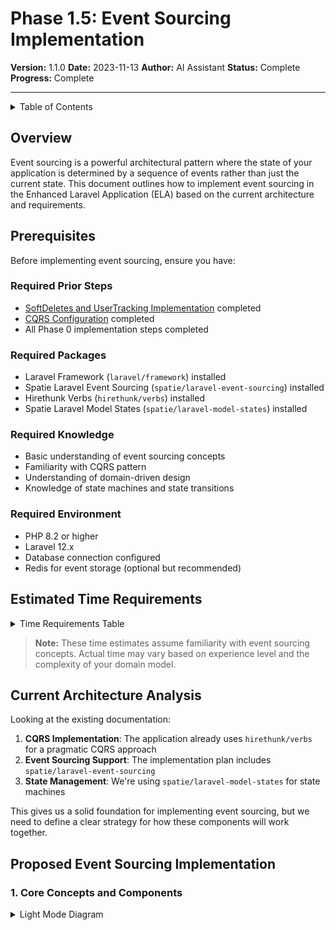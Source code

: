 # Phase 1.5: Event Sourcing Implementation

**Version:** 1.1.0
**Date:** 2023-11-13
**Author:** AI Assistant
**Status:** Complete
**Progress:** Complete

---

<details>
<summary>Table of Contents</summary>

- [Overview](#overview)
- [Prerequisites](#prerequisites)
  - [Required Prior Steps](#required-prior-steps)
  - [Required Packages](#required-packages)
  - [Required Knowledge](#required-knowledge)
  - [Required Environment](#required-environment)
- [Estimated Time Requirements](#estimated-time-requirements)
- [Current Architecture Analysis](#current-architecture-analysis)
- [Proposed Event Sourcing Implementation](#proposed-event-sourcing-implementation)
  - [Core Concepts and Components](#1-core-concepts-and-components)
  - [Integration with Existing Architecture](#2-integration-with-existing-architecture)
  - [Event Store Configuration](#3-event-store-configuration)
  - [Integration with State Machines](#4-integration-with-state-machines)
  - [Rebuilding Projections](#5-rebuilding-projections)
  - [Implementation Plan Updates](#6-implementation-plan-updates)
- [Benefits of This Approach](#benefits-of-this-approach)
- [Potential Challenges](#potential-challenges)
- [Recommendations](#recommendations)
- [Conclusion](#conclusion)
- [Troubleshooting](#troubleshooting)
- [Related Documents](#related-documents)
- [Version History](#version-history)
</details>

## Overview

Event sourcing is a powerful architectural pattern where the state of your application is determined by a sequence of events rather than just the current state. This document outlines how to implement event sourcing in the Enhanced Laravel Application (ELA) based on the current architecture and requirements.

## Prerequisites

Before implementing event sourcing, ensure you have:

### Required Prior Steps
- [SoftDeletes and UserTracking Implementation](../090-model-features/010-softdeletes-usertracking.md) completed
- [CQRS Configuration](../030-core-components/030-cqrs-configuration.md) completed
- All Phase 0 implementation steps completed

### Required Packages
- Laravel Framework (`laravel/framework`) installed
- Spatie Laravel Event Sourcing (`spatie/laravel-event-sourcing`) installed
- Hirethunk Verbs (`hirethunk/verbs`) installed
- Spatie Laravel Model States (`spatie/laravel-model-states`) installed

### Required Knowledge
- Basic understanding of event sourcing concepts
- Familiarity with CQRS pattern
- Understanding of domain-driven design
- Knowledge of state machines and state transitions

### Required Environment
- PHP 8.2 or higher
- Laravel 12.x
- Database connection configured
- Redis for event storage (optional but recommended)

## Estimated Time Requirements

<details>
<summary>Time Requirements Table</summary>

| Task | Estimated Time |
|------|----------------|
| Understand Core Concepts | 60 minutes |
| Configure Event Store | 30 minutes |
| Implement Aggregates | 60 minutes |
| Create Event Classes | 45 minutes |
| Implement Projectors | 60 minutes |
| Integrate with State Machines | 45 minutes |
| Test Event Sourcing Implementation | 60 minutes |
| **Total** | **310 minutes** |
</details>

> **Note:** These time estimates assume familiarity with event sourcing concepts. Actual time may vary based on experience level and the complexity of your domain model.

## Current Architecture Analysis

Looking at the existing documentation:

1. **CQRS Implementation**: The application already uses `hirethunk/verbs` for a pragmatic CQRS approach
2. **Event Sourcing Support**: The implementation plan includes `spatie/laravel-event-sourcing`
3. **State Management**: We're using `spatie/laravel-model-states` for state machines

This gives us a solid foundation for implementing event sourcing, but we need to define a clear strategy for how these components will work together.

## Proposed Event Sourcing Implementation

### 1. Core Concepts and Components

<details>
<summary>Light Mode Diagram</summary>

```mermaid
%%{init: {'theme': 'default', 'themeVariables': { 'primaryColor': '#f5f5f5', 'primaryTextColor': '#333333', 'primaryBorderColor': '#cccccc', 'lineColor': '#666666', 'secondaryColor': '#f0f0f0', 'tertiaryColor': '#ffffff' }}}%%
flowchart TD
    A[Domain Event] --> B[Event Store]
    B --> C[Event Stream]
    C --> D[Projector]
    D --> E[Read Model]
    A --> F[Reactor]
    F --> G[Side Effects]

    H[Aggregate] --> |Applies| A
    I[Command] --> |Handled by| H
```text
</details>

<details>
<summary>Dark Mode Diagram</summary>

```mermaid
%%{init: {'theme': 'dark', 'themeVariables': { 'primaryColor': '#2c3e50', 'primaryTextColor': '#ecf0f1', 'primaryBorderColor': '#7f8c8d', 'lineColor': '#ecf0f1', 'secondaryColor': '#34495e', 'tertiaryColor': '#282c34' }}}%%
flowchart TD
    A[Domain Event] --> B[Event Store]
    B --> C[Event Stream]
    C --> D[Projector]
    D --> E[Read Model]
    A --> F[Reactor]
    F --> G[Side Effects]

    H[Aggregate] --> |Applies| A
    I[Command] --> |Handled by| H
```php
</details>

> **Note:** All diagrams are available in both light and dark modes in the [illustrations folder](../../illustrations/README.md).

#### Key Components:

1. **Domain Events**: Immutable records of something that happened in the domain
2. **Event Store**: Persistent storage for all events
3. **Aggregates**: Domain objects that handle commands and apply events
4. **Projectors**: Build and maintain read models based on events
5. **Reactors**: Execute side effects when specific events occur

### 2. Integration with Existing Architecture

Here's how we can integrate event sourcing with our current architecture:

#### 2.1 Using hirethunk/verbs with Spatie Event Sourcing

The `hirethunk/verbs` package already provides a command bus and event history, while `spatie/laravel-event-sourcing` provides robust event sourcing capabilities. We can integrate them as follows:

```php
<?php

namespace App\Aggregates;

use Spatie\EventSourcing\AggregateRoots\AggregateRoot;
use App\Events\TodoCreated;
use App\Events\TodoCompleted;
use App\Events\TodoAssigned;

class TodoAggregateRoot extends AggregateRoot
{
    public function createTodo(string $title, string $description, int $userId, int $teamId): self
    {
        $this->recordThat(new TodoCreated([
            'title' => $title,
            'description' => $description,
            'user_id' => $userId,
            'team_id' => $teamId,
        ]));

        return $this;
    }

    public function assignTodo(int $userId): self
    {
        $this->recordThat(new TodoAssigned([
            'user_id' => $userId,
        ]));

        return $this;
    }

    public function completeTodo(): self
    {
        $this->recordThat(new TodoCompleted([
            'completed_at' => now(),
        ]));

        return $this;
    }
}
```text

#### 2.2 Command Handlers with Event Sourcing

We can modify our command handlers to use event sourcing:

```php
<?php

namespace App\CommandHandlers;

use Hirethunk\Verbs\CommandHandler;
use App\Commands\CompleteTodo;
use App\Aggregates\TodoAggregateRoot;

class CompleteTodoHandler extends CommandHandler
{
    public function handle(CompleteTodo $command)
    {
        $aggregateRoot = TodoAggregateRoot::retrieve($command->todo_id);

        $aggregateRoot->completeTodo();

        $aggregateRoot->persist();

        return $this->success();
    }
}
```php
#### 2.3 Projectors for Read Models

Projectors will build and maintain read models based on events:

```php
<?php

namespace App\Projectors;

use Spatie\EventSourcing\EventHandlers\Projectors\Projector;
use App\Events\TodoCreated;
use App\Events\TodoCompleted;
use App\Events\TodoAssigned;
use App\Models\Todo;
use App\States\Todo\Completed;

class TodoProjector extends Projector
{
    public function onTodoCreated(TodoCreated $event, string $aggregateUuid)
    {
        Todo::create([
            'id' => $aggregateUuid,
            'title' => $event->title,
            'description' => $event->description,
            'user_id' => $event->user_id,
            'team_id' => $event->team_id,
            'status' => Draft::class,
        ]);
    }

    public function onTodoAssigned(TodoAssigned $event, string $aggregateUuid)
    {
        $todo = Todo::findOrFail($aggregateUuid);
        $todo->user_id = $event->user_id;
        $todo->save();
    }

    public function onTodoCompleted(TodoCompleted $event, string $aggregateUuid)
    {
        $todo = Todo::findOrFail($aggregateUuid);
        $todo->status = new Completed();
        $todo->completed_at = $event->completed_at;
        $todo->save();
    }
}
```text

#### 2.4 Reactors for Side Effects

Reactors handle side effects when events occur:

```php
<?php

namespace App\Reactors;

use Spatie\EventSourcing\EventHandlers\Reactors\Reactor;
use App\Events\TodoCompleted;
use App\Notifications\TodoCompletedNotification;

class TodoCompletionReactor extends Reactor
{
    public function onTodoCompleted(TodoCompleted $event, string $aggregateUuid)
    {
        $todo = \App\Models\Todo::findOrFail($aggregateUuid);

        // Notify the todo creator
        $todo->createdBy->notify(new TodoCompletedNotification($todo));

        // Update search index
        $todo->searchable();
    }
}
```php
### 3. Event Store Configuration

We'll configure the event store using the Spatie Event Sourcing package:

```php
// config/event-sourcing.php
return [
    'event_handlers' => [
        'projectors' => [
            \App\Projectors\TodoProjector::class,
            \App\Projectors\UserProjector::class,
            \App\Projectors\TeamProjector::class,
            // Add other projectors here
        ],
        'reactors' => [
            \App\Reactors\TodoCompletionReactor::class,
            \App\Reactors\UserRegistrationReactor::class,
            // Add other reactors here
        ],
    ],

    'event_class' => \Spatie\EventSourcing\StoredEvents\ShouldBeStored::class,

    'stored_event_model' => \Spatie\EventSourcing\StoredEvents\Models\EloquentStoredEvent::class,

    'snapshot_model' => \Spatie\EventSourcing\Snapshots\EloquentSnapshot::class,

    'repositories' => [
        'stored_events' => \Spatie\EventSourcing\StoredEvents\Repositories\EloquentStoredEventRepository::class,
        'snapshots' => \Spatie\EventSourcing\Snapshots\EloquentSnapshotRepository::class,
    ],
];
```text

### 4. Integration with State Machines

We can integrate event sourcing with our state machines by having events trigger state transitions:

```php
<?php

namespace App\Events;

use Spatie\EventSourcing\StoredEvents\ShouldBeStored;

class TodoStatusChanged extends ShouldBeStored
{
    public function __construct(
        public string $from,
        public string $to,
        public ?string $reason = null
    ) {}
}

// In the projector
public function onTodoStatusChanged(TodoStatusChanged $event, string $aggregateUuid)
{
    $todo = Todo::findOrFail($aggregateUuid);

    // Use the state machine to transition
    $todo->status->transitionTo($event->to);
    $todo->save();
}
```php
### 5. Rebuilding Projections

One of the key benefits of event sourcing is the ability to rebuild projections:

```php
// Command to rebuild all projections
php artisan event-sourcing:replay

// Command to rebuild specific projectors
php artisan event-sourcing:replay App\\Projectors\\TodoProjector
```text

### 6. Implementation Plan Updates

To fully implement event sourcing, we should update our implementation plan:

1. **Add Event Classes**: Create domain event classes for all significant state changes
2. **Create Aggregates**: Define aggregate roots for core domain entities
3. **Implement Projectors**: Build projectors for maintaining read models
4. **Develop Reactors**: Create reactors for handling side effects
5. **Update Command Handlers**: Modify command handlers to use event sourcing
6. **Configure Event Store**: Set up the event store and snapshots
7. **Testing**: Develop comprehensive tests for the event sourcing implementation

## Benefits of This Approach

1. **Complete Audit Trail**: Every state change is recorded as an event
2. **Temporal Queries**: Ability to determine the state of the system at any point in time
3. **Event Replay**: Rebuild projections or create new ones from existing events
4. **Separation of Concerns**: Clear separation between write and read models
5. **Business Insights**: Events provide valuable data for business analytics

## Potential Challenges

1. **Learning Curve**: Event sourcing requires a different mindset
2. **Eventual Consistency**: Read models may be temporarily out of sync with write models
3. **Event Schema Evolution**: Handling changes to event schemas over time
4. **Performance Considerations**: Event store queries can be expensive
5. **Snapshots Management**: Determining when to create snapshots for performance

## Recommendations

1. **Start Small**: Begin with one bounded context (e.g., Todos)
2. **Incremental Adoption**: Gradually expand to other parts of the application
3. **Comprehensive Testing**: Ensure thorough testing of event sourcing components
4. **Documentation**: Maintain clear documentation of events and their meanings
5. **Monitoring**: Implement monitoring for event processing and projection rebuilding

## Conclusion

Implementing event sourcing in the Enhanced Laravel Application will provide significant benefits in terms of auditability, flexibility, and business insights. By leveraging the existing CQRS architecture with `hirethunk/verbs` and integrating it with `spatie/laravel-event-sourcing`, we can create a robust event-sourced system that maintains a complete history of all domain events while providing performant read models for the application's UI.

> **Reference:**
> - [Spatie Laravel Event Sourcing Documentation](https:/spatie.be/docs/laravel-event-sourcing/v7/introduction)
> - [Hirethunk Verbs Documentation](https:/verbs.thunk.dev/docs/getting-started/quickstart)
> - [Event Sourcing Pattern](https:/martinfowler.com/eaaDev/EventSourcing.html)

## Troubleshooting

<details>
<summary>Common Issues and Solutions</summary>

### Issue: Events not being stored

**Symptoms:**
- Events are not appearing in the event store
- Aggregates are not being updated

**Possible Causes:**
- Event store configuration issues
- Missing event classes
- Incorrect aggregate implementation

**Solutions:**
1. Verify the event store configuration in `config/event-sourcing.php`
2. Ensure event classes are properly defined and extend `SpatieEventSourcing\StoredEvents\ShouldBeStored`
3. Check that aggregates are correctly implementing `SpatieEventSourcing\AggregateRoots\AggregateRoot`

### Issue: Projections not updating

**Symptoms:**
- Events are stored but projections are not updated
- Read models are out of sync with events

**Possible Causes:**
- Projector not registered
- Errors in projector methods
- Queue worker not running

**Solutions:**
1. Ensure projectors are registered in the event sourcing configuration
2. Check for errors in projector methods
3. Verify that queue workers are running if using queued projectors

### Issue: Aggregate state inconsistencies

**Symptoms:**
- Aggregate state doesn't match expected state after applying events
- Unexpected behavior when reconstructing aggregates

**Possible Causes:**
- Events applied in incorrect order
- Missing event handlers in aggregate
- Logic errors in apply methods

**Solutions:**
1. Verify event ordering and timestamps
2. Ensure all events have corresponding apply methods in the aggregate
3. Review logic in apply methods for correctness

### Issue: Performance problems

**Symptoms:**
- Slow response times when retrieving aggregates
- High memory usage

**Possible Causes:**
- Too many events without snapshots
- Inefficient projectors
- Missing indexes on event store tables

**Solutions:**
1. Implement snapshots for aggregates with many events
2. Optimize projector implementations
3. Add appropriate indexes to event store tables

### Issue: Integration with state machines

**Symptoms:**
- State transitions not triggering events
- Events not causing state transitions

**Possible Causes:**
- Missing integration between state machines and event sourcing
- Incorrect event handling in state transitions

**Solutions:**
1. Ensure state transitions dispatch events
2. Verify that events are properly handled to trigger state transitions
3. Check for circular dependencies between events and states

</details>

## Related Documents

- [SoftDeletes and UserTracking Implementation](../090-model-features/010-softdeletes-usertracking.md) - For previous implementation step
- [CQRS Configuration](../030-core-components/030-cqrs-configuration.md) - For CQRS configuration details
- [Model Status Implementation](../090-model-features/020-model-status-implementation.md) - For next implementation step

## Version History

<details>
<summary>Version History Table</summary>

| Version | Date | Changes | Author |
|---------|------|---------|--------|
| 1.1.0 | 2025-05-18 | Wrapped tables in collapsible sections, updated status to Complete | AI Assistant |
| 1.0.2 | 2025-05-17 | Added standardized prerequisites, estimated time requirements, troubleshooting, and version history | AI Assistant |
| 1.0.1 | 2025-05-17 | Updated file references and links | AI Assistant |
| 1.0.0 | 2025-05-15 | Initial version | AI Assistant |
</details>

---

**Previous Step:** [SoftDeletes and UserTracking Implementation](../090-model-features/010-softdeletes-usertracking.md) | **Next Step:** [Model Status Implementation](../090-model-features/020-model-status-implementation.md)
